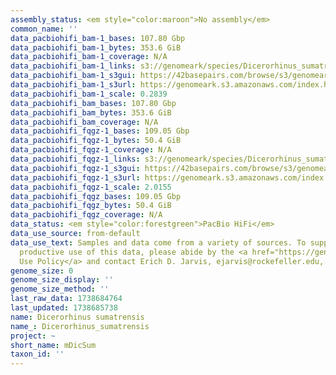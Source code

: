 ```yaml
---
assembly_status: <em style="color:maroon">No assembly</em>
common_name: ''
data_pacbiohifi_bam-1_bases: 107.80 Gbp
data_pacbiohifi_bam-1_bytes: 353.6 GiB
data_pacbiohifi_bam-1_coverage: N/A
data_pacbiohifi_bam-1_links: s3://genomeark/species/Dicerorhinus_sumatrensis/mDicSum1/genomic_data/pacbio_hifi/<br>
data_pacbiohifi_bam-1_s3gui: https://42basepairs.com/browse/s3/genomeark/species/Dicerorhinus_sumatrensis/mDicSum1/genomic_data/pacbio_hifi/
data_pacbiohifi_bam-1_s3url: https://genomeark.s3.amazonaws.com/index.html?prefix=species/Dicerorhinus_sumatrensis/mDicSum1/genomic_data/pacbio_hifi/
data_pacbiohifi_bam-1_scale: 0.2839
data_pacbiohifi_bam_bases: 107.80 Gbp
data_pacbiohifi_bam_bytes: 353.6 GiB
data_pacbiohifi_bam_coverage: N/A
data_pacbiohifi_fqgz-1_bases: 109.05 Gbp
data_pacbiohifi_fqgz-1_bytes: 50.4 GiB
data_pacbiohifi_fqgz-1_coverage: N/A
data_pacbiohifi_fqgz-1_links: s3://genomeark/species/Dicerorhinus_sumatrensis/mDicSum1/genomic_data/pacbio_hifi/<br>
data_pacbiohifi_fqgz-1_s3gui: https://42basepairs.com/browse/s3/genomeark/species/Dicerorhinus_sumatrensis/mDicSum1/genomic_data/pacbio_hifi/
data_pacbiohifi_fqgz-1_s3url: https://genomeark.s3.amazonaws.com/index.html?prefix=species/Dicerorhinus_sumatrensis/mDicSum1/genomic_data/pacbio_hifi/
data_pacbiohifi_fqgz-1_scale: 2.0155
data_pacbiohifi_fqgz_bases: 109.05 Gbp
data_pacbiohifi_fqgz_bytes: 50.4 GiB
data_pacbiohifi_fqgz_coverage: N/A
data_status: <em style="color:forestgreen">PacBio HiFi</em>
data_use_source: from-default
data_use_text: Samples and data come from a variety of sources. To support fair and
  productive use of this data, please abide by the <a href="https://genome10k.soe.ucsc.edu/data-use-policies/">Data
  Use Policy</a> and contact Erich D. Jarvis, ejarvis@rockefeller.edu, with any questions.
genome_size: 0
genome_size_display: ''
genome_size_method: ''
last_raw_data: 1738684764
last_updated: 1738685738
name: Dicerorhinus sumatrensis
name_: Dicerorhinus_sumatrensis
project: ~
short_name: mDicSum
taxon_id: ''
---
```

